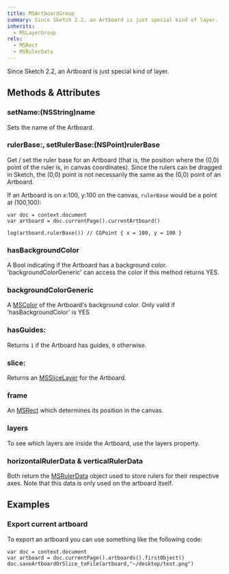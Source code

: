 ```yaml
---
title: MSArtboardGroup
summary: Since Sketch 2.2, an Artboard is just special kind of layer.
inherits:
  - MSLayerGroup
rels:
  - MSRect
  - MSRulerData
---
```




Since Sketch 2.2, an Artboard is just special kind of layer.

## Methods & Attributes

### setName:(NSString)name

Sets the name of the Artboard.

### rulerBase:, setRulerBase:(NSPoint)rulerBase

Get / set the ruler base for an Artboard (that is, the position where the (0,0) point of the ruler is, in canvas coordinates). Since the rulers can be dragged in Sketch, the (0,0) point is not necessarily the same as the (0,0) point of an Artboard.

If an Artboard is on x:100, y:100 on the canvas, `rulerBase` would be a point at (100,100):

```
var doc = context.document
var artboard = doc.currentPage().currentArtboard()

log(artboard.rulerBase()) // CGPoint { x = 100, y = 100 }
```

### hasBackgroundColor

A Bool indicating if the Artboard has a background color. 'backgroundColorGeneric' can access the color if this method returns YES.

### backgroundColorGeneric

A [MSColor](/reference/class/MSColor/) of the Artboard's background color. Only valid if 'hasBackgroundColor' is YES

### hasGuides:

Returns `1` if the Artboard has guides, `0` otherwise.

### slice:

Returns an [MSSliceLayer](/reference/class/MSSliceLayer/) for the Artboard.

### frame

An [MSRect](/reference/class/MSRect/) which determines its position in the canvas.

### layers

To see which layers are inside the Artboard, use the layers property.

### horizontalRulerData & verticalRulerData

Both return the [MSRulerData](/reference/class/MSRulerData/) object used to store rulers for their respective axes. Note that this data is only used on the artboard itself.

## Examples

### Export current artboard

To export an artboard you can use something like the following code:

```
var doc = context.document
var artboard = doc.currentPage().artboards().firstObject()
doc.saveArtboardOrSlice_toFile(artboard,"~/desktop/test.png")
```
